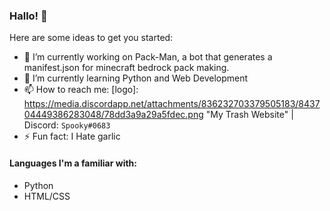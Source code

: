 ### Hallo! 👋

Here are some ideas to get you started:

- 🔭 I’m currently working on Pack-Man, a bot that generates a manifest.json for minecraft bedrock pack making.
- 🌱 I’m currently learning Python and Web Development
- 📫 How to reach me: [logo]: https://media.discordapp.net/attachments/836232703379505183/843704449386283048/78dd3a9a29a5fdec.png "My Trash Website" | Discord: `Spooky#0683`
- ⚡ Fun fact: I Hate garlic

#### Languages I'm a familiar with:

- Python
- HTML/CSS
